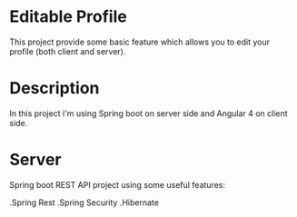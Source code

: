 # Editable Profile
This project provide some basic feature which allows you to edit your profile (both client and server).

# Description
In this project i'm using Spring boot on server side and Angular 4 on client side.

# Server
Spring boot REST API project using some useful features:

 .Spring Rest
 .Spring Security
 .Hibernate
